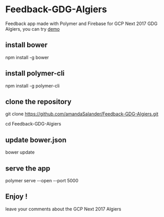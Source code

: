 # Feedback-GDG-Algiers
Feedback app made with Polymer and Firebase for GCP Next 2017 GDG Algiers, you can try [demo](https://authwithfirebase.firebaseapp.com)

## install bower
npm install -g bower

## install polymer-cli
npm install -g polymer-cli

## clone the repository
git clone https://github.com/amandaSalander/Feedback-GDG-Algiers.git

cd Feedback-GDG-Algiers

## update bower.json
bower update

## serve the app
polymer serve --open --port 5000


## Enjoy !
leave your comments about the GCP Next 2017 Algiers
